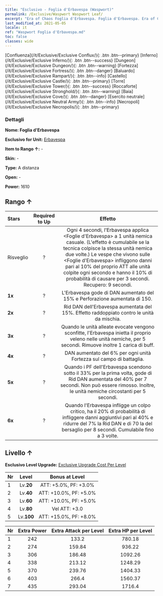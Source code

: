 ```yaml
---
title: "Esclusivo - Foglia d'Erbavespa (Waspwort)"
permalink: /Exclusive/Waspwort Waspwort Leaf/
excerpt: "Era of Chaos Foglia d'Erbavespa. Foglia d'Erbavespa. Era of Chaos Esclusivo Foglia d'Erbavespa. Erbavespa Esclusivo."
last_modified_at: 2021-05-05
locale: it
ref: "Waspwort Foglia d'Erbavespa.md"
toc: false
classes: wide
---
```

 [Confluenza](/it/Exclusive/Exclusive Conflux/){: .btn .btn--primary} [Inferno](/it/Exclusive/Exclusive Inferno/){: .btn .btn--success} [Dungeon](/it/Exclusive/Exclusive Dungeon/){: .btn .btn--warning} [Fortezza](/it/Exclusive/Exclusive Fortress/){: .btn .btn--danger} [Baluardo](/it/Exclusive/Exclusive Rampart/){: .btn .btn--info} [Castello](/it/Exclusive/Exclusive Castle/){: .btn .btn--primary} [Torre](/it/Exclusive/Exclusive Tower/){: .btn .btn--success} [Roccaforte](/it/Exclusive/Exclusive Stronghold/){: .btn .btn--warning} [Baia](/it/Exclusive/Exclusive Cove/){: .btn .btn--danger} [Esercito neutrale](/it/Exclusive/Exclusive Neutral Army/){: .btn .btn--info} [Necropoli](/it/Exclusive/Exclusive Necropolis/){: .btn .btn--primary} 

### Dettagli
 **Nome: Foglia d'Erbavespa** 

 **Esclusivo for Unit:** [Erbavespa](/it/units/Waspwort/) 

 **Item to Rango ↑:** -

 **Skin:** -

 **Type:** A distanza

 **Open:** -

 **Power:** 1610

## Rango ↑

  |     Stars    |  Required to Up | Effetto |
  |:-------------|:---------------:|:---------------:|
  |  Risveglio  | ? | <Veleno letale> Ogni 4 secondi, l'Erbavespa applica <Foglie d'Erbavespa> a 1 unità nemica casuale. (L'effetto è cumulabile se la tecnica colpisce la stessa unità nemica due volte.) Le vespe che vivono sulle <Foglie d'Erbavespa> infliggono danni pari al 10% del proprio ATT alle unità colpite ogni secondo e hanno il 10% di probabilità di causare <Silenzio> per 3 secondi. Recupero: 9 secondi. |
  | **1x** <i class="fas fa-star"/> | ? | L'Erbavespa gode di DAN aumentato del 15% e Perforazione aumentata di 150. |
  | **2x** <i class="fas fa-star"/> | ? | Rid DAN dell'Erbavespa aumentata del 15%. Effetto raddoppiato contro le unità da mischia. |
  | **3x** <i class="fas fa-star"/> | ? | <Foglia velenosa> Quando le unità alleate evocate vengono sconfitte, l'Erbavespa inietta il proprio veleno nelle unità nemiche, <paralizzandole> per 5 secondi. Rimuove inoltre 1 carica di buff. |
  | **4x** <i class="fas fa-star"/> | ? | DAN aumentato del 6% per ogni unità Fortezza sul campo di battaglia. |
  | **5x** <i class="fas fa-star"/> | ? | Quando i PF dell'Erbavespa scendono sotto il 33% per la prima volta, gode di Rid DAN aumentata del 40% per 7 secondi. Non può essere rimosso. Inoltre, <stordisce> le unità nemiche circostanti per 5 secondi. |
  | **6x** <i class="fas fa-star"/> | ? | <Corrosione velenosa> Quando l'Erbavespa infligge un colpo critico, ha il 20% di probabilità di infliggere danni aggiuntivi pari al 40% e ridurre del 7% la Rid DAN e di 70 la <parata> del bersaglio per 8 secondi. Cumulabile fino a 3 volte. |


## Livello ↑
 **Esclusivo Level Upgrade:** [Exclusive Upgrade Cost Per Level](/Exclusive/ExclusiveUpgradeCostPerLevel/)

  |  Nr  |   Level  | Bonus at Level |
  |:-----|:--------:|:--------------:|
  | 1 | Lv.**20** | ATT: +5.0%, PF: +3.0% |
  | 2 | Lv.**40** | ATT: +10.0%, PF: +5.0% |
  | 3 | Lv.**60** | ATT: +10.0%, PF: +5.0% |
  | 4 | Lv.**80** | Vel ATT: +3.0 |
  | 5 | Lv.**100** | ATT: +15.0%, PF: +8.0% |


  |  Nr  |  Extra Power | Extra Attack per Level | Extra HP per Level |
  |:-----|:--------:|:--------:|:--------:|
  | 1 | 242 | 133.2 | 780.18 |
  | 2 | 274 | 159.84 | 936.22 |
  | 3 | 306 | 186.48 | 1092.26 |
  | 4 | 338 | 213.12 | 1248.29 |
  | 5 | 370 | 239.76 | 1404.33 |
  | 6 | 403 | 266.4 | 1560.37 |
  | 7 | 435 | 293.04 | 1716.4 |


